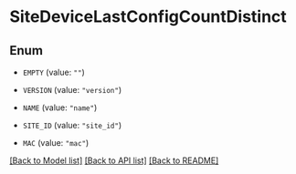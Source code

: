 # SiteDeviceLastConfigCountDistinct

## Enum


* `EMPTY` (value: `""`)

* `VERSION` (value: `"version"`)

* `NAME` (value: `"name"`)

* `SITE_ID` (value: `"site_id"`)

* `MAC` (value: `"mac"`)


[[Back to Model list]](../README.md#documentation-for-models) [[Back to API list]](../README.md#documentation-for-api-endpoints) [[Back to README]](../README.md)


